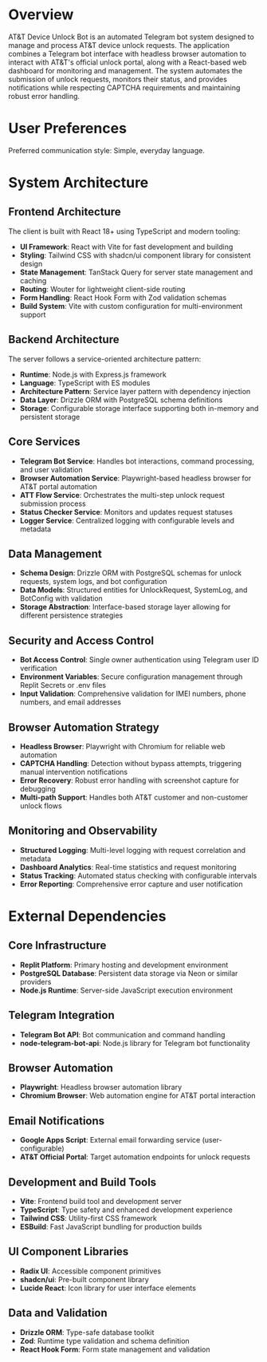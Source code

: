 # Overview

AT&T Device Unlock Bot is an automated Telegram bot system designed to manage and process AT&T device unlock requests. The application combines a Telegram bot interface with headless browser automation to interact with AT&T's official unlock portal, along with a React-based web dashboard for monitoring and management. The system automates the submission of unlock requests, monitors their status, and provides notifications while respecting CAPTCHA requirements and maintaining robust error handling.

# User Preferences

Preferred communication style: Simple, everyday language.

# System Architecture

## Frontend Architecture
The client is built with React 18+ using TypeScript and modern tooling:
- **UI Framework**: React with Vite for fast development and building
- **Styling**: Tailwind CSS with shadcn/ui component library for consistent design
- **State Management**: TanStack Query for server state management and caching
- **Routing**: Wouter for lightweight client-side routing
- **Form Handling**: React Hook Form with Zod validation schemas
- **Build System**: Vite with custom configuration for multi-environment support

## Backend Architecture
The server follows a service-oriented architecture pattern:
- **Runtime**: Node.js with Express.js framework
- **Language**: TypeScript with ES modules
- **Architecture Pattern**: Service layer pattern with dependency injection
- **Data Layer**: Drizzle ORM with PostgreSQL schema definitions
- **Storage**: Configurable storage interface supporting both in-memory and persistent storage

## Core Services
- **Telegram Bot Service**: Handles bot interactions, command processing, and user validation
- **Browser Automation Service**: Playwright-based headless browser for AT&T portal automation
- **ATT Flow Service**: Orchestrates the multi-step unlock request submission process
- **Status Checker Service**: Monitors and updates request statuses
- **Logger Service**: Centralized logging with configurable levels and metadata

## Data Management
- **Schema Design**: Drizzle ORM with PostgreSQL schemas for unlock requests, system logs, and bot configuration
- **Data Models**: Structured entities for UnlockRequest, SystemLog, and BotConfig with validation
- **Storage Abstraction**: Interface-based storage layer allowing for different persistence strategies

## Security and Access Control
- **Bot Access Control**: Single owner authentication using Telegram user ID verification
- **Environment Variables**: Secure configuration management through Replit Secrets or .env files
- **Input Validation**: Comprehensive validation for IMEI numbers, phone numbers, and email addresses

## Browser Automation Strategy
- **Headless Browser**: Playwright with Chromium for reliable web automation
- **CAPTCHA Handling**: Detection without bypass attempts, triggering manual intervention notifications
- **Error Recovery**: Robust error handling with screenshot capture for debugging
- **Multi-path Support**: Handles both AT&T customer and non-customer unlock flows

## Monitoring and Observability
- **Structured Logging**: Multi-level logging with request correlation and metadata
- **Dashboard Analytics**: Real-time statistics and request monitoring
- **Status Tracking**: Automated status checking with configurable intervals
- **Error Reporting**: Comprehensive error capture and user notification

# External Dependencies

## Core Infrastructure
- **Replit Platform**: Primary hosting and development environment
- **PostgreSQL Database**: Persistent data storage via Neon or similar providers
- **Node.js Runtime**: Server-side JavaScript execution environment

## Telegram Integration
- **Telegram Bot API**: Bot communication and command handling
- **node-telegram-bot-api**: Node.js library for Telegram bot functionality

## Browser Automation
- **Playwright**: Headless browser automation library
- **Chromium Browser**: Web automation engine for AT&T portal interaction

## Email Notifications
- **Google Apps Script**: External email forwarding service (user-configurable)
- **AT&T Official Portal**: Target automation endpoints for unlock requests

## Development and Build Tools
- **Vite**: Frontend build tool and development server
- **TypeScript**: Type safety and enhanced development experience
- **Tailwind CSS**: Utility-first CSS framework
- **ESBuild**: Fast JavaScript bundling for production builds

## UI Component Libraries
- **Radix UI**: Accessible component primitives
- **shadcn/ui**: Pre-built component library
- **Lucide React**: Icon library for user interface elements

## Data and Validation
- **Drizzle ORM**: Type-safe database toolkit
- **Zod**: Runtime type validation and schema definition
- **React Hook Form**: Form state management and validation